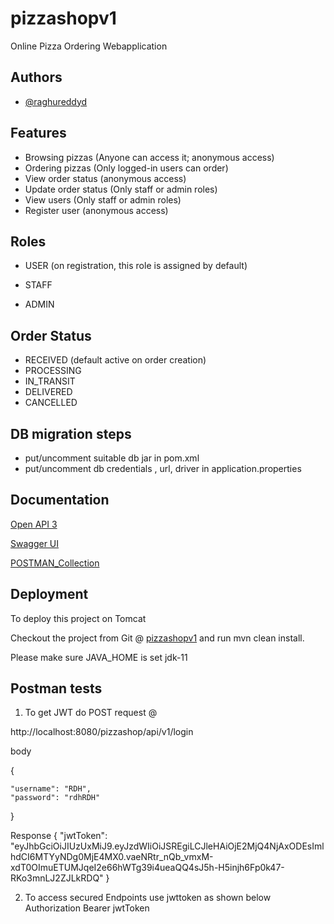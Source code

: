 
# pizzashopv1

Online Pizza Ordering Webapplication




## Authors

- [@raghureddyd](https://github.com/raghureddyd)


## Features

- Browsing pizzas (Anyone can access it; anonymous access)
- Ordering pizzas (Only logged-in users can order)
- View order status (anonymous access)
- Update order status (Only staff or admin roles)
- View users (Only staff or admin roles)
- Register user (anonymous access)

## Roles
- USER (on registration, this role is assigned by default)

- STAFF

- ADMIN

## Order Status

  - RECEIVED (default active on order creation)
  - PROCESSING 
  - IN_TRANSIT
  - DELIVERED
  - CANCELLED

## DB migration steps
- put/uncomment suitable db jar in pom.xml
- put/uncomment db credentials , url, driver in application.properties
 

## Documentation

[Open API 3](http://localhost:8080/pizzashop/v3/api-docs)

[Swagger UI](http://localhost:8080/pizzashop/swagger-ui.html)

[POSTMAN_Collection](https://www.getpostman.com/collections/8ee29fecd5d97f844b42)

## Deployment

To deploy this project on Tomcat

Checkout the project from Git @ [pizzashopv1](https://github.com/raghureddyd/pizzashopv1) and run mvn clean install.

Please make sure JAVA_HOME is set jdk-11


## Postman tests

1) To get JWT do POST request @

http://localhost:8080/pizzashop/api/v1/login

body

{

    "username": "RDH",
    "password": "rdhRDH"

}

Response
{
"jwtToken": "eyJhbGciOiJIUzUxMiJ9.eyJzdWIiOiJSREgiLCJleHAiOjE2MjQ4NjAxODEsImlhdCI6MTYyNDg0MjE4MX0.vaeNRtr_nQb_vmxM-xdT0OImuETUMJqeI2e66hWTg39i4ueaQQ4sJ5h-H5injh6Fp0k47-RKo3mnLJ2ZJLkRDQ"
}

2) To access secured Endpoints use jwttoken as shown below
   Authorization Bearer jwtToken









